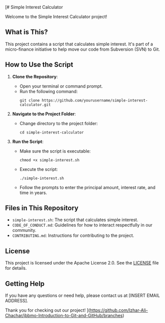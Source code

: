 [# Simple Interest Calculator

Welcome to the Simple Interest Calculator project!

## What is This?

This project contains a script that calculates simple interest. It's part of a micro-finance initiative to help move our code from Subversion (SVN) to Git.

## How to Use the Script

1. **Clone the Repository**:
   - Open your terminal or command prompt.
   - Run the following command:
     ```
     git clone https://github.com/yourusername/simple-interest-calculator.git
     ```

2. **Navigate to the Project Folder**:
   - Change directory to the project folder:
     ```
     cd simple-interest-calculator
     ```

3. **Run the Script**:
   - Make sure the script is executable:
     ```
     chmod +x simple-interest.sh
     ```
   - Execute the script:
     ```
     ./simple-interest.sh
     ```
   - Follow the prompts to enter the principal amount, interest rate, and time in years.

## Files in This Repository

- `simple-interest.sh`: The script that calculates simple interest.
- `CODE_OF_CONDUCT.md`: Guidelines for how to interact respectfully in our community.
- `CONTRIBUTING.md`: Instructions for contributing to the project.

## License

This project is licensed under the Apache License 2.0. See the [LICENSE](LICENSE) file for details.

## Getting Help

If you have any questions or need help, please contact us at [INSERT EMAIL ADDRESS].

Thank you for checking out our project!
](https://github.com/Izhar-Ali-Chachar/jbbmo-Introduction-to-Git-and-GitHub/branches)
